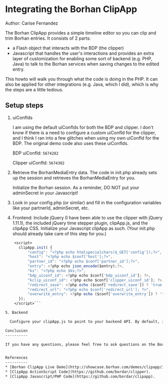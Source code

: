 Integrating the Borhan ClipApp
===================

Author: Carise Fernandez

The Borhan ClipApp provides a simple timeline editor so you can clip and trim Borhan entries. It consists of 2 parts:

 - a Flash object that interacts with the BDP (the clipper)
 - Javascript that handles the user's interactions and provides an extra layer of customization for enabling some sort of backend (e.g. PHP, Java) to talk to the Borhan services when saving changes to the edited entry.

This howto will walk you through what the code is doing in the PHP. It can also be applied for other integrations (e.g. Java, which I did), which is why the steps are a little tedious.

Setup steps
-----------

1. uiConfIds

    I am using the default uiConfIds for both the BDP and clipper. I don't know if there is a need to configure a custom uiConfId for the clipper, and I think I ran into a few glitches when using my own uiConfId for the BDP. The original demo code also uses these uiConfIds.

    BDP uiConfId: ```5674282```

    Clipper uiConfId: ```5674302```

2. Retrieve the BorhanMediaEntry data. The code in init.php already sets up the session and retrieves the BorhanMediaEntry for you.

    Initialize the Borhan session. As a reminder, DO NOT put your adminSecret in your Javascript!

3. Look in your config.php (or similar) and fill in the configuration variables like your partnerId, adminSecret, etc.

4. Frontend: Include jQuery (I have been able to use the clipper with jQuery 1.11.1), the included jQuery time stepper plugin, clipApp.js, and the clipApp CSS. Initialize your Javascript clipApp as such. (Your init.php should already take care of this step for you.)

  ```jsp
      <script>
        clipApp.init( {
            "config": "<?php echo htmlspecialchars($_GET['config']);?>",
            "host": "<?php echo $conf['host'];?>",
            "partner_id": "<?php echo $conf['partner_id'];?>",
            "entry": <?php echo json_encode($entry);?>,
            "ks": "<?php echo $ks;?>",
            "bdp_uiconf_id": <?php echo $conf['bdp_uiconf_id']; ?>,
            "kclip_uiconf_id": <?php echo $conf['clipper_uiconf_id']; ?>,
            "redirect_save": <?php echo ($conf['redirect_save']) ? 'true' : 'false'; ?>,
            "redirect_url": "<?php echo $conf['redirect_url']; ?>",
            "overwrite_entry": <?php echo ($conf['overwrite_entry']) ? 'true' : 'false'; ?>
        });
      </script>```

5. Backend

    Configure your clipApp.js to point to your backend API. By default, it is hardcoded to save.php.

Conclusion
----------

If you have any questions, please feel free to ask questions on the Borhan community forum.


References
----------
* [Borhan ClipApp Live Demo](http://showcase.borhan.com/demos/clipapp/index.php?cb=1410466358).
* [ClipApp ActionScript Code](https://github.com/bordar/clipper).
* [ClipApp Javascript/PHP Code](https://github.com/bordar/clipapp).
